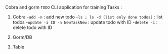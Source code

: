Cobra and gorm `TODO` CLI application for training
Tasks :

1. Cobra
-`add -n` : add new todo
-`ls ; ls -d (list only done todos)` : list todos
-`update -i ID -n NewTaskNew` : update todo with ID
-`delete -i`   : delete todo with ID

2. Gorm/DB
3. Table
